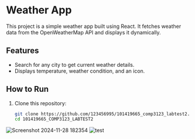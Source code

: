 # Weather App

This project is a simple weather app built using React. It fetches weather data from the OpenWeatherMap API and displays it dynamically.

## Features
- Search for any city to get current weather details.
- Displays temperature, weather condition, and an icon.

## How to Run
1. Clone this repository:
   ```bash
   git clone https://github.com/123456995/101419665_comp3123_labtest2.git
   cd 101419665_COMP3123_LABTEST2
![Screenshot 2024-11-28 182354](https://github.com/user-attachments/assets/53f29a20-2f9e-4782-8f3b-7586c3afdeb9)
![test](https://github.com/user-attachments/assets/4c125073-0042-4f19-823f-4cad75757e54)
